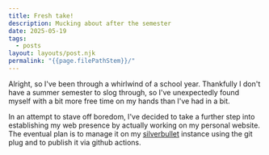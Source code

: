 ```yaml
---
title: Fresh take!
description: Mucking about after the semester
date: 2025-05-19
tags:
  - posts
layout: layouts/post.njk
permalink: "{{page.filePathStem}}/"
---
```


Alright, so I've been through a whirlwind of a school year. Thankfully I don't have a summer semester to slog through, so I've unexpectedly found myself with a bit more free time on my hands than I've had in a bit.

In an attempt to stave off boredom, I've decided to take a further step into establishing my web presence by actually working on my personal website. The eventual plan is to manage it on my [silverbullet](https://silverbullet.md) instance using the git plug and to publish it via github actions.
